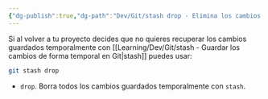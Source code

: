 ```yaml
---
{"dg-publish":true,"dg-path":"Dev/Git/stash drop - Elimina los cambios guardados de temporalmente en Git.md","permalink":"/dev/git/stash-drop-elimina-los-cambios-guardados-de-temporalmente-en-git/","created":"2024-03-29T18:32","updated":"2024-03-29T19:07"}
---
```


Si al volver a tu proyecto decides que no quieres recuperar los cambios guardados temporalmente con [[Learning/Dev/Git/stash - Guardar los cambios de forma temporal en Git\|stash]] puedes usar:
```bash
git stash drop
```
- `drop`. Borra todos los cambios guardados temporalmente con `stash`.